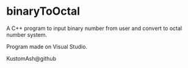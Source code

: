 # binaryToOctal
 A C++ program to input binary number from user and convert to octal number system.
 
Program made on Visual Studio.

KustomAsh@github
